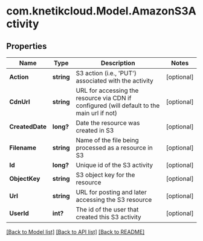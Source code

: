 # com.knetikcloud.Model.AmazonS3Activity
## Properties

Name | Type | Description | Notes
------------ | ------------- | ------------- | -------------
**Action** | **string** | S3 action (i.e., &#39;PUT&#39;) associated with the activity | [optional] 
**CdnUrl** | **string** | URL for accessing the resource via CDN if configured (will default to the main url if not) | [optional] 
**CreatedDate** | **long?** | Date the resource was created in S3 | [optional] 
**Filename** | **string** | Name of the file being processed as a resource in S3 | [optional] 
**Id** | **long?** | Unique id of the S3 activity | [optional] 
**ObjectKey** | **string** | S3 object key for the resource | [optional] 
**Url** | **string** | URL for posting and later accessing the S3 resource | [optional] 
**UserId** | **int?** | The id of the user that created this S3 activity | [optional] 

[[Back to Model list]](../README.md#documentation-for-models) [[Back to API list]](../README.md#documentation-for-api-endpoints) [[Back to README]](../README.md)

